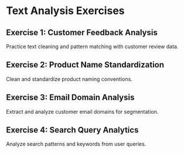 # Text Analysis Exercises

## Exercise 1: Customer Feedback Analysis
Practice text cleaning and pattern matching with customer review data.

## Exercise 2: Product Name Standardization  
Clean and standardize product naming conventions.

## Exercise 3: Email Domain Analysis
Extract and analyze customer email domains for segmentation.

## Exercise 4: Search Query Analytics
Analyze search patterns and keywords from user queries.
